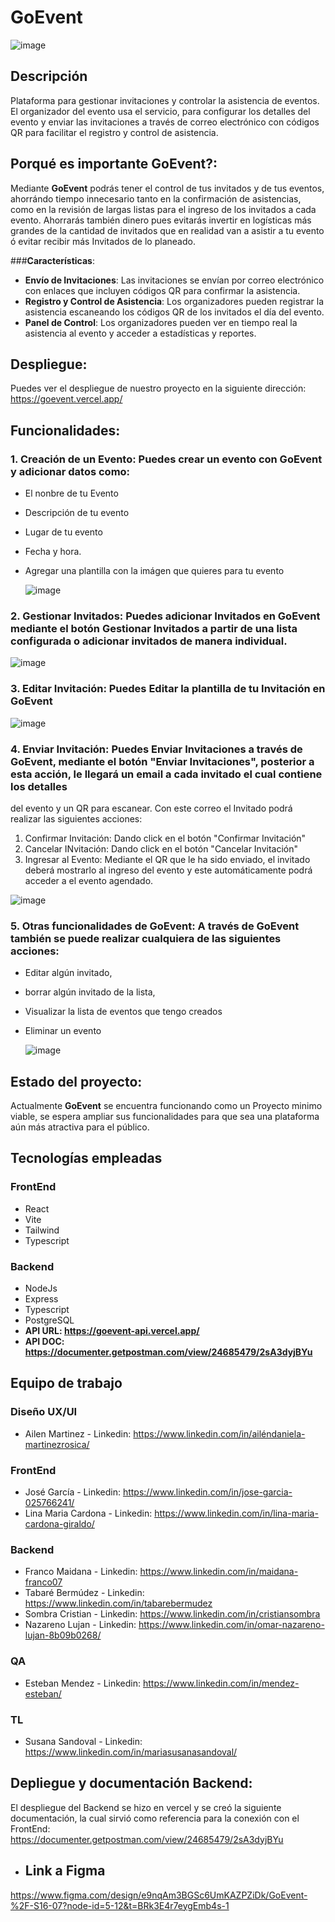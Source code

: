 # GoEvent

![image](https://github.com/user-attachments/assets/becd0ff7-6784-4568-b073-8188925a14a7)


## Descripción

Plataforma para gestionar invitaciones y controlar la asistencia de eventos. El organizador del evento usa el servicio, para configurar los detalles del evento y enviar las invitaciones a través de correo electrónico con códigos QR para facilitar el registro y control de asistencia.

## Porqué es importante **GoEvent**?: 

Mediante **GoEvent** podrás tener el control de tus invitados y de tus eventos, ahorrándo tiempo innecesario tanto en la confirmación de asistencias, como en la revisión de largas listas para el ingreso de los invitados a cada evento. Ahorrarás también dinero pues evitarás invertir en logísticas más grandes de la cantidad de invitados que en realidad van a asistir a tu evento ó evitar recibir más Invitados de lo planeado.

###**Características**:

- **Envío de Invitaciones**: Las invitaciones se envían por correo electrónico con enlaces que incluyen códigos QR para confirmar la asistencia.
- **Registro y Control de Asistencia**: Los organizadores pueden registrar la asistencia escaneando los códigos QR de los invitados el día del evento.
- **Panel de Control**: Los organizadores pueden ver en tiempo real la asistencia al evento y acceder a estadísticas y reportes.

## Despliegue:

Puedes ver el despliegue de nuestro proyecto en la siguiente dirección: https://goevent.vercel.app/


## Funcionalidades:

### 1. Creación de un Evento: Puedes crear un evento con **GoEvent** y adicionar datos como: 

- El nonbre de tu Evento
- Descripción de tu evento
- Lugar de tu evento
- Fecha y hora.
- Agregar una plantilla con la imágen que quieres para tu evento

  ![image](https://github.com/user-attachments/assets/808a8628-d7dc-4c9e-8f48-d360fcdcc9f3)


### 2. Gestionar Invitados: Puedes adicionar Invitados en **GoEvent** mediante el botón **Gestionar Invitados** a partir de una lista configurada o adicionar invitados de manera individual.


![image](https://github.com/user-attachments/assets/86a806cd-2163-4439-95c7-272cb2bc4cdc)


### 3. Editar Invitación: Puedes Editar la plantilla de tu Invitación en **GoEvent** 

![image](https://github.com/user-attachments/assets/889acb4f-22de-4ef2-baa3-1ee57e6c3207)



### 4. Enviar Invitación: Puedes Enviar Invitaciones a través de  **GoEvent**, mediante el botón "Enviar Invitaciones", posterior a esta acción, le llegará un email a cada invitado el cual contiene los detalles
del evento y un QR para escanear. Con este correo el Invitado podrá realizar las siguientes acciones:

1. Confirmar Invitación: Dando click en el botón "Confirmar Invitación"
2. Cancelar INvitación: Dando click en el botón "Cancelar Invitación"
3. Ingresar al Evento: Mediante el QR que le ha sido enviado, el invitado deberá mostrarlo al ingreso del evento y este automáticamente podrá acceder a el evento agendado.

![image](https://github.com/user-attachments/assets/ff3c689e-9294-45a6-95e9-4dee099755ae)

### 5. Otras funcionalidades de GoEvent: A través de  **GoEvent** también se puede realizar cualquiera de las siguientes acciones:

- Editar algún invitado,
- borrar algún invitado de la lista,
- Visualizar la lista de eventos que tengo creados
- Eliminar un evento

  ![image](https://github.com/user-attachments/assets/c8474f23-2212-4b05-afad-b56bf9880fb5)

## Estado del proyecto: 

Actualmente **GoEvent** se encuentra funcionando como un Proyecto minimo viable, se espera ampliar sus funcionalidades para que sea una plataforma aún más atractiva para el público.


## Tecnologías empleadas

### FrontEnd
- React
- Vite
- Tailwind
- Typescript

### Backend
- NodeJs
- Express
- Typescript
- PostgreSQL
- **API URL: https://goevent-api.vercel.app/**
- **API DOC: https://documenter.getpostman.com/view/24685479/2sA3dyjBYu**

## Equipo de trabajo

### Diseño UX/UI
- Ailen Martinez - Linkedin: https://www.linkedin.com/in/ailéndaniela-martinezrosica/

### FrontEnd
- José García - Linkedin: https://www.linkedin.com/in/jose-garcia-025766241/
- Lina Maria Cardona - Linkedin: https://www.linkedin.com/in/lina-maria-cardona-giraldo/

### Backend
- Franco Maidana - Linkedin: https://www.linkedin.com/in/maidana-franco07
- Tabaré Bermúdez - Linkedin: https://www.linkedin.com/in/tabarebermudez
- Sombra Cristian - Linkedin: https://www.linkedin.com/in/cristiansombra
- Nazareno Lujan - Linkedin: https://www.linkedin.com/in/omar-nazareno-lujan-8b09b0268/

### QA
- Esteban Mendez - Linkedin: https://www.linkedin.com/in/mendez-esteban/

### TL
- Susana Sandoval - Linkedin: https://www.linkedin.com/in/mariasusanasandoval/

## Depliegue y documentación Backend:

El despliegue del Backend se hizo en vercel y se creó la siguiente documentación, la cual sirvió como referencia para la conexión con el FrontEnd: https://documenter.getpostman.com/view/24685479/2sA3dyjBYu


- ## Link a Figma
https://www.figma.com/design/e9nqAm3BGSc6UmKAZPZiDk/GoEvent-%2F-S16-07?node-id=5-12&t=BRk3E4r7eygEmb4s-1

